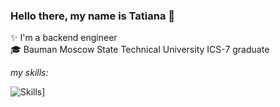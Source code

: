 ### Hello there, my name is Tatiana 👋

✨ I'm a backend engineer  
🎓 Bauman Moscow State Technical University ICS-7 graduate

*my skills:*  

![Skills](https://skillicons.dev/icons?i=go,python,c,bash,docker,git,gitlab,nginx,linux,grafana,postgres,sqlite,latex,octave)]
